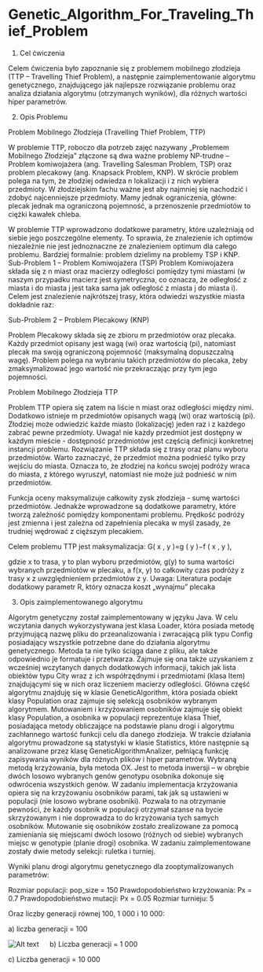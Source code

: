# Genetic_Algorithm_For_Traveling_Thief_Problem

1. Cel ćwiczenia

Celem ćwiczenia było zapoznanie się z problemem mobilnego złodzieja (TTP – Travelling Thief Problem), a następnie zaimplementowanie algorytmu genetycznego, znajdującego jak najlepsze rozwiązanie problemu oraz analiza działania algorytmu (otrzymanych wyników), dla różnych wartości hiper parametrów.

2. Opis Problemu

Problem Mobilnego Złodzieja (Travelling Thief Problem, TTP)

W problemie TTP, roboczo dla potrzeb zajęć nazywany „Problemem Mobilnego Złodzieja”
złączone są dwa ważne problemy NP-trudne – Problem komiwojażera (ang. Travelling Salesman
Problem, TSP) oraz problem plecakowy (ang. Knapsack Problem, KNP). W skrócie problem polega
na tym, że złodziej odwiedza n lokalizacji i z nich wybiera przedmioty. W złodziejskim fachu
ważne jest aby najmniej się nachodzić i zdobyć najcenniejsze przedmioty. Mamy jednak
ograniczenia, główne: plecak jednak ma ograniczoną pojemność, a przenoszenie przedmiotów to
ciężki kawałek chleba.

W problemie TTP wprowadzono dodatkowe parametry, które uzależniają od siebie jego
poszczególne elementy. To sprawia, że znalezienie ich optimów niezależnie nie jest jednoznaczne
ze znalezieniem optimum dla całego problemu.
Bardziej formalnie: problem dzielimy na problemy TSP i KNP.
Sub-Problem 1 – Problem Komiwojażera (TSP)
Problem Komiwojażera składa się z n miast oraz macierzy odległości pomiędzy tymi miastami (w
naszym przypadku macierz jest symetryczna, co oznacza, że odległość z miasta i do miasta j jest
taka sama jak odległość z miasta j do miasta i). Celem jest znalezienie najkrótszej trasy, która
odwiedzi wszystkie miasta dokładnie raz:

Sub-Problem 2 – Problem Plecakowy (KNP)

Problem Plecakowy składa się ze zbioru m przedmiotów oraz plecaka. Każdy przedmiot opisany
jest wagą (wi) oraz wartością (pi), natomiast plecak ma swoją ograniczoną pojemność (maksymalną
dopuszczalną wagę). Problem polega na wybraniu takich przedmiotów do plecaka, żeby
zmaksymalizować jego wartość nie przekraczając przy tym jego pojemności.

Problem Mobilnego Złodzieja TTP

Problem TTP opiera się zatem na liście n miast oraz odległości między nimi. Dodatkowo istnieje m
przedmiotów opisanych wagą (wi) oraz wartością (pi). Złodziej może odwiedzić każde miasto
(lokalizację) jeden raz i z każdego zabrać pewne przedmioty. Uwaga! nie każdy przedmiot jest
dostępny w każdym mieście - dostępność przedmiotów jest częścią definicji konkretnej instancji
problemu. Rozwiązanie TTP składa się z trasy oraz planu wyboru przedmiotów. Warto zaznaczyć,
że przedmiot można podnieść tylko przy wejściu do miasta. Oznacza to, że złodziej na końcu
swojej podróży wraca do miasta, z którego wyruszył, natomiast nie może już podnieść w nim
przedmiotów.

Funkcja oceny maksymalizuje całkowity zysk złodzieja - sumę wartości przedmiotów. Jednakże
wprowadzone są dodatkowe parametry, które tworzą zależność pomiędzy komponentami problemu.
Prędkość podróży jest zmienna i jest zależna od zapełnienia plecaka w myśl zasady, że trudniej
wędrować z cięższym plecakiem. 

Celem problemu TTP jest maksymalizacja:
G( x , y )=g ( y )−f ( x , y ),

gdzie x to trasa, y to plan wyboru przedmiotów, g(y) to suma wartości wybranych przedmiotów w
plecaku, a f(x, y) to całkowity czas podróży z trasy x z uwzględnieniem przedmiotów z y.
Uwaga: Literatura podaje dodatkowy parametr R, który oznacza koszt „wynajmu” plecaka

3. Opis zaimplementowanego algorytmu

Algorytm genetyczny został zaimplementowany w języku Java. W celu wczytania danych wykorzystywana jest klasa Loader, która posiada metodę przyjmującą nazwę pliku do przeanalizowania i zwracającą plik typu Config posiadający wszystkie potrzebne dane do działania algorytmu genetycznego. Metoda ta nie tylko ściąga dane z pliku, ale także odpowiednio je formatuje i przetwarza. Zajmuje się ona także uzyskaniem z wcześniej wczytanych danych dodatkowych informacji, takich jak lista obiektów typu City wraz z ich współrzędnymi i przedmiotami (klasa Item) znajdującymi się w nich oraz liczeniem macierzy odległości.
Główna część algorytmu znajduję się w klasie GeneticAlgorithm, która posiada obiekt klasy Population oraz zajmuje się selekcją osobników wybranym algorytmem. Mutowaniem i krzyżowaniem osobników zajmuje się obiekt klasy Population, a osobnika w populacji reprezentuje klasa Thief, posiadająca metody obliczające na podstawie planu drogi i algorytmu zachłannego wartość funkcji celu dla danego złodzieja.
W trakcie działania algorytmu prowadzone są statystyki w klasie Statistics, które następnie są analizowane przez klasę GeneticAlgorithmAnalizer, pełniącą funkcję zapisywania wyników dla różnych plików i hiper parametrów.
Wybraną metodą krzyżowania, była metoda OX. Jest to metoda inwersji – w obrębie dwóch losowo wybranych genów genotypu osobnika dokonuje się odwrócenia wszystkich genów. W zadaniu implementacja krzyżowania opiera się na krzyżowaniu osobników parami, tak jak są ustawieni w populacji (nie losowo wybrane osobniki). Pozwala to na otrzymanie pewności, że każdy osobnik w populacji otrzymał szanse na bycie skrzyżowanym i nie doprowadza to do krzyżowania tych samych osobników.
Mutowanie się osobników zostało zrealizowane za pomocą zamieniania się miejscami dwóch losowo (różnych od siebie) wybranych miejsc w genotypie (planie drogi) osobnika.
W zadaniu zaimplementowane zostały dwie metody selekcji: ruletka i turniej.

Wyniki planu drogi algorytmu genetycznego dla zooptymalizowanych parametrów:

Rozmiar populacji: pop_size = 150
Prawdopodobieństwo krzyżowania: Px = 0.7
Prawdopodobieństwo mutacji: Px = 0.05
Rozmiar turnieju: 5

Oraz liczby generacji równej 100, 1 000 i 10 000:

a)	liczba generacji = 100

![Alt text](https://user-images.githubusercontent.com/40302006/55287779-bef9cb80-53ad-11e9-935e-f61cdf0d1d17.png "Title")
 
b)	Liczba generacji = 1 000


c)	Liczba generacji = 10 000
